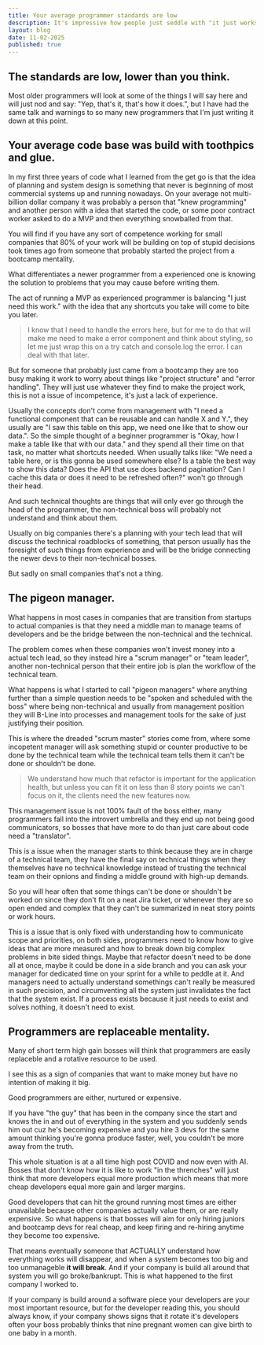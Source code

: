 ```yaml
---
title: Your average programmer standards are low
description: It's impressive how people just seddle with "it just works"...
layout: blog
date: 11-02-2025
published: true
---
```


## The standards are low, lower than you think.

Most older programmers will look at some of the things I will say here and will just nod and say: "Yep, that's it, that's how it does.", but I have had the same talk and warnings to so many new programmers that I'm just writing it down at this point.

## Your average code base was build with toothpics and glue.

In my first three years of code what I learned from the get go is that the idea of planning and system design is something that never is beginning of most commercial systems up and running nowadays. On your average not multi-billion dollar company it was probably a person that "knew programming" and another person with a idea that started the code, or some poor contract worker asked to do a MVP and then everything snowballed from that.

You will find if you have any sort of competence working for small companies that 80% of your work will be building on top of stupid decisions took times ago from someone that probably started the project from a bootcamp mentality.

What differentiates a newer programmer from a experienced one is knowing the solution to problems that you may cause before writing them.

The act of running a MVP as experienced programmer is balancing "I just need this work." with the idea that any shortcuts you take will come to bite you later.

> I know that I need to handle the errors here, but for me to do that will make me need to make a error component and think about styling, so let me just wrap this on a try catch and console.log the error. I can deal with that later.

But for someone that probably just came from a bootcamp they are too busy making it work to worry about things like "project structure" and "error handling". They will just use whatever they find to make the project work, this is not a issue of incompetence, it's just a lack of experience.

Usually the concepts don't come from management with "I need a functional component that can be reusable and can handle X and Y.", they usually are "I saw this table on this app, we need one like that to show our data.". So the simple thought of a beginner programmer is "Okay, how I make a table like that with our data." and they spend all their time on that task, no matter what shortcuts needed. When usually talks like: "We need a table here, or is this gonna be used somewhere else? Is a table the best way to show this data? Does the API that use does backend pagination? Can I cache this data or does it need to be refreshed often?" won't go through their head.

And such technical thoughts are things that will only ever go through the head of the programmer, the non-technical boss will probably not understand and think about them.

Usually on big companies there's a planning with your tech lead that will discuss the technical roadblocks of something, that person usually has the foresight of such things from experience and will be the bridge connecting the newer devs to their non-technical bosses.

But sadly on small companies that's not a thing.

## The pigeon manager.

What happens in most cases in companies that are transition from startups to actual companies is that they need a middle man to manage teams of developers and be the bridge between the non-technical and the technical.

The problem comes when these companies won't invest money into a actual tech lead, so they instead hire a "scrum manager" or "team leader", another non-technical person that their entire job is plan the workflow of the technical team.

What happens is what I started to call "pigeon managers" where anything further than a simple question needs to be "spoken and scheduled with the boss" where being non-technical and usually from management position they will B-Line into processes and management tools for the sake of just justifying their position.

This is where the dreaded "scrum master" stories come from, where some incopetent manager will ask something stupid or counter productive to be done by the technical team while the technical team tells them it can't be done or shouldn't be done.

> We understand how much that refactor is important for the application health, but unless you can fit it on less than 8 story points we can't focus on it, the clients need the new features now.

This management issue is not 100% fault of the boss either, many programmers fall into the introvert umbrella and they end up not being good communicators, so bosses that have more to do than just care about code need a "translator".

This is a issue when the manager starts to think because they are in charge of a technical team, they have the final say on technical things when they themselves have no technical knowledge instead of trusting the technical team on their opnions and finding a middle ground with high-up demands.

So you will hear often that some things can't be done or shouldn't be worked on since they don't fit on a neat Jira ticket, or whenever they are so open ended and complex that they can't be summarized in neat story points or work hours.

This is a issue that is only fixed with understanding how to communicate scope and priorities, on both sides, programmers need to know how to give ideas that are more measured and how to break down big complex problems in bite sided things. Maybe that refactor doesn't need to be done all at once, maybe it could be done in a side branch and you can ask your manager for dedicated time on your sprint for a while to peddle at it. And managers need to actually understand somethings can't really be measured in such precision, and circumventing all the system just invalidates the fact that the system exist. If a process exists because it just needs to exist and solves nothing, it doesn't need to exist.

## Programmers are replaceable mentality.

Many of short term high gain bosses will think that programmers are easily replaceble and a rotative resource to be used.

I see this as a sign of companies that want to make money but have no intention of making it big.

Good programmers are either, nurtured or expensive.

If you have "the guy" that has been in the company since the start and knows the in and out of everything in the system and you suddenly sends him out cuz he's becoming expensive and you hire 3 devs for the same amount thinking you're gonna produce faster, well, you couldn't be more away from the truth.

This whole situation is at a all time high post COVID and now even with AI. Bosses that don't know how it is like to work "in the threnches" will just think that more developers equal more production which means that more cheap developers equal more gain and larger margins.

Good developers that can hit the ground running most times are either unavailable because other companies actually value them, or are really expensive. So what happens is that bosses will aim for only hiring juniors and bootcamp devs for real cheap, and keep firing and re-hiring anytime they become too expensive.

That means eventually someone that ACTUALLY understand how everything works will disappear, and when a system becomes too big and too unmanageble **it will break**. And if your company is build all around that system you will go broke/bankrupt. This is what happened to the first company I worked to.

If your company is build around a software piece your developers are your most important resource, but for the developer reading this, you should always know, if your company shows signs that it rotate it's developers often your boss probably thinks that nine pregnant women can give birth to one baby in a month.
